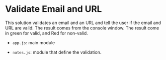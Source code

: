 # Validate Email and URL

This solution validates an email and an URL and tell the user if the email and URL are valid. The result comes from the console window. The result come in green for valid, and Red for non-valid.

* `app.js`: main module<br>

* `notes.js`: module that define the validation.


